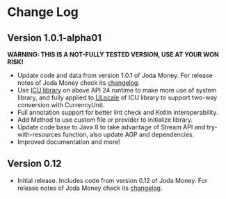 Change Log
==========
## Version 1.0.1-alpha01

 **WARNING: THIS IS A NOT-FULLY TESTED VERSION, USE AT YOUR WON RISK!** 
 * Update code and data from version 1.0.1 of Joda Money.
   For release notes of Joda Money check its [changelog](https://www.joda.org/joda-money/changes-report.html#a1.0.1).
 * Use [ICU library](https://developer.android.com/guide/topics/resources/icu4j-framework) on above API 24 runtime to make more use of system library,
   and fully applied to [ULocale](https://developer.android.com/reference/android/icu/util/ULocale) of ICU library to support two-way conversion with CurrencyUnit.
 * Full annotation support for better lint check and Kotlin interoperability.
 * Add Method to use custom file or provider to initialize library.
 * Update code base to Java 8 to take advantage of Stream API and try-with-resources function, also update AGP and dependencies.
 * Improved documentation and more!


## Version 0.12

 * Initial release. Includes code from version 0.12 of Joda Money.
   For release notes of Joda Money check its [changelog](https://www.joda.org/joda-money/changes-report.html#a0.12).
